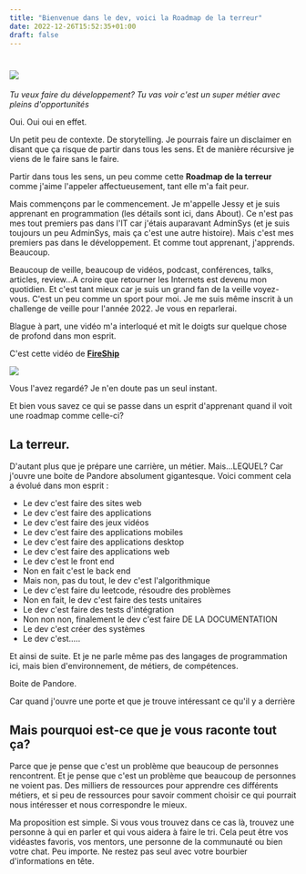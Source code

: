 ```yaml
---
title: "Bienvenue dans le dev, voici la Roadmap de la terreur"
date: 2022-12-26T15:52:35+01:00
draft: false
---
```

# <img src="https://media.giphy.com/media/vFKqnCdLPNOKc/giphy.gif"  />

*Tu veux faire du développement? Tu vas voir c'est un super métier avec pleins d'opportunités*

Oui. Oui oui en effet.

Un petit peu de contexte. De storytelling. Je pourrais faire un disclaimer en disant que ça risque de partir dans tous les sens. Et de manière récursive je viens de le faire sans le faire.

Partir dans tous les sens, un peu comme cette **Roadmap de la terreur** comme j'aime l'appeler affectueusement, tant elle m'a fait peur.

Mais commençons par le commencement. Je m'appelle Jessy et je suis apprenant en programmation (les détails sont ici, dans About). Ce n'est pas mes tout premiers pas dans l'IT car j'étais auparavant AdminSys (et je suis toujours un peu AdminSys, mais ça c'est une autre histoire). Mais c'est mes premiers pas dans le développement. Et comme tout apprenant, j'apprends. Beaucoup.

Beaucoup de veille, beaucoup de vidéos, podcast, conférences, talks, articles, review...A croire que retourner les Internets est devenu mon quotidien. Et c'est tant mieux car je suis un grand fan de la veille voyez-vous. C'est un peu comme un sport pour moi. Je me suis même inscrit à un challenge de veille pour l'année 2022. Je vous en reparlerai.

Blague à part, une vidéo m'a interloqué et mit le doigts sur quelque chose de profond dans mon esprit. 

C'est cette vidéo de [**FireShip**](ttps://www.youtube.com/watch?v=66tfvFeALBQ)

[![](https://cdn.discordapp.com/attachments/830009390089764887/1060672755596525608/image.png)](https://www.youtube.com/watch?v=66tfvFeALBQ "How to ACTUALLY learn to code... 7 Roadmaps for 2023")



Vous l'avez regardé? Je n'en doute pas un seul instant.

Et bien vous savez ce qui se passe dans un esprit d'apprenant quand il voit une roadmap comme celle-ci? 

## La terreur.

D'autant plus que je prépare une carrière, un métier. Mais...LEQUEL? Car j'ouvre une boite de Pandore absolument gigantesque. Voici comment cela a évolué dans mon esprit :
- Le dev c'est faire des sites web
- Le dev c'est faire des applications
- Le dev c'est faire des jeux vidéos
- Le dev c'est faire des applications mobiles
- Le dev c'est faire des applications desktop
- Le dev c'est faire des applications web
- Le dev c'est le front end
- Non en fait c'est le back end
- Mais non, pas du tout, le dev c'est l'algorithmique
- Le dev c'est faire du leetcode, résoudre des problèmes
- Non en fait, le dev c'est faire des tests unitaires
- Le dev c'est faire des tests d'intégration
- Non non non, finalement le dev c'est faire DE LA DOCUMENTATION
- Le dev c'est créer des systèmes
- Le dev c'est.....

Et ainsi de suite. Et je ne parle même pas des langages de programmation ici, mais bien d'environnement, de métiers, de compétences.

Boite de Pandore. 

Car quand j'ouvre une porte et que je trouve intéressant ce qu'il y a derrière

## Mais pourquoi est-ce que je vous raconte tout ça?

Parce que je pense que c'est un problème que beaucoup de personnes rencontrent. Et je pense que c'est un problème que beaucoup de personnes ne voient pas. Des milliers de ressources pour apprendre ces différents métiers, et si peu de ressources pour savoir comment choisir ce qui pourrait nous intéresser et nous correspondre le mieux.

Ma proposition est simple. Si vous vous trouvez dans ce cas là, trouvez une personne à qui en parler et qui vous aidera à faire le tri. Cela peut être vos vidéastes favoris, vos mentors, une personne de la communauté ou bien votre chat. Peu importe. Ne restez pas seul avec votre bourbier d'informations en tête.


